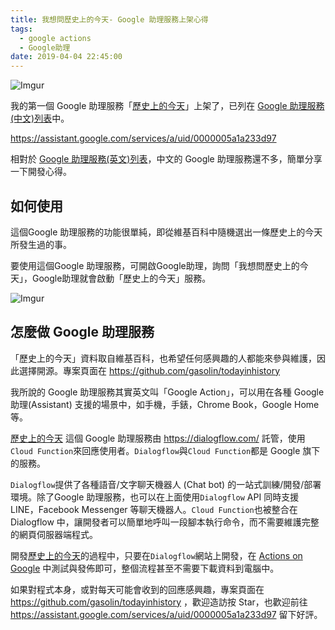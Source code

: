 ```yaml
---
title: 我想問歷史上的今天- Google 助理服務上架心得
tags:
  - google actions
  - Google助理
date: 2019-04-04 22:45:00
---
```


![Imgur](https://i.imgur.com/UwOC08Rh.png)

我的第一個 Google 助理服務「[歷史上的今天](https://assistant.google.com/services/a/uid/0000005a1a233d97)」上架了，已列在 [Google 助理服務(中文)列表](https://assistant.google.com/explore?hl=zh-TW)中。

https://assistant.google.com/services/a/uid/0000005a1a233d97

相對於 [Google 助理服務(英文)列表](https://assistant.google.com/explore?hl=en)，中文的 Google 助理服務還不多，簡單分享一下開發心得。

## 如何使用

這個Google 助理服務的功能很單純，即從維基百科中隨機選出一條歷史上的今天所發生過的事。

要使用這個Google 助理服務，可開啟Google助理，詢問「我想問歷史上的今天」，Google助理就會啟動「歷史上的今天」服務。

![Imgur](https://i.imgur.com/amIc9Foh.jpg)

## 怎麼做 Google 助理服務

「歷史上的今天」資料取自維基百科，也希望任何感興趣的人都能來參與維護，因此選擇開源。專案頁面在 https://github.com/gasolin/todayinhistory 

我所說的 Google 助理服務其實英文叫「Google Action」，可以用在各種 Google 助理(Assistant) 支援的場景中，如手機，手錶，Chrome Book，Google Home 等。

[歷史上的今天](https://assistant.google.com/services/a/uid/0000005a1a233d97) 這個 Google 助理服務由 https://dialogflow.com/ 託管，使用`Cloud Function`來回應使用者。`Dialogflow`與`Cloud Function`都是 Google 旗下的服務。

`Dialogflow`提供了各種語音/文字聊天機器人 (Chat bot) 的一站式訓練/開發/部署環境。除了Google 助理服務，也可以在上面使用`Dialogflow` API 同時支援 LINE，Facebook Messenger 等聊天機器人。`Cloud Function`也被整合在 Dialogflow 中，讓開發者可以簡單地呼叫一段腳本執行命令，而不需要維護完整的網頁伺服器端程式。

開發[歷史上的今天](https://assistant.google.com/services/a/uid/0000005a1a233d97)的過程中，只要在`Dialogflow`網站上開發，在 [Actions on Google](https://developers.google.com/actions/) 中測試與發佈即可，整個流程甚至不需要下載資料到電腦中。

如果對程式本身，或對每天可能會收到的回應感興趣，專案頁面在 https://github.com/gasolin/todayinhistory ，歡迎造訪按 Star，也歡迎前往 https://assistant.google.com/services/a/uid/0000005a1a233d97 留下好評。